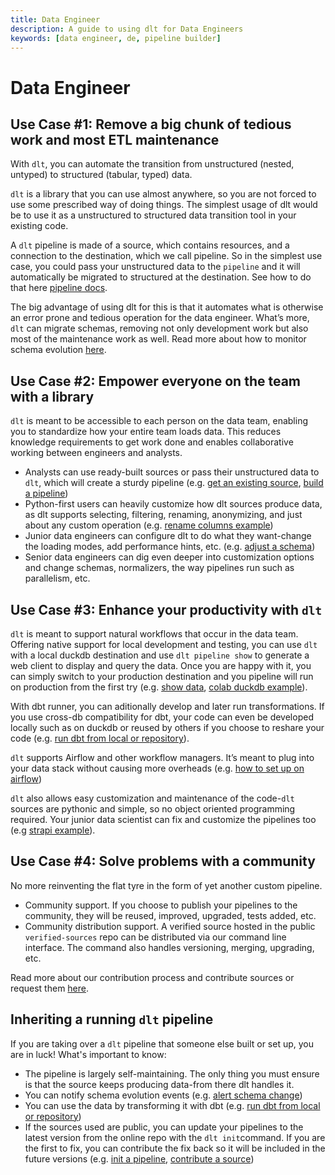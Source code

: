 ```yaml
---
title: Data Engineer
description: A guide to using dlt for Data Engineers
keywords: [data engineer, de, pipeline builder]
---
```


# Data Engineer

## Use Case #1: Remove a big chunk of tedious work and most ETL maintenance

With `dlt`, you can automate the transition from unstructured (nested, untyped) to structured (tabular, typed) data.

`dlt` is a library that you can use almost anywhere, so you are not forced to use some prescribed way of doing things. The simplest usage of dlt would be to use it as a unstructured to structured data transition tool in your existing code.

A `dlt` pipeline is made of a source, which contains resources, and a connection to the destination, which we call pipeline. So in the simplest use case, you could pass your unstructured data to the `pipeline` and it will automatically be migrated to structured at the destination. See how to do that here [pipeline docs](../general-usage/pipeline).

The big advantage of using dlt for this is that it automates what is otherwise an error prone and tedious operation for the data engineer. What’s more, `dlt` can migrate schemas, removing not only development work but also most of the maintenance work as well. Read more about how to monitor schema evolution [here](./running-in-production/running#inspect-save-and-alert-on-schema-changes).

## Use Case #2: Empower everyone on the team with a library

`dlt` is meant to be accessible to each person on the data team, enabling you to standardize how your entire team loads data. This reduces knowledge requirements to get work done and enables collaborative working between engineers and analysts.

- Analysts can use ready-built sources or pass their unstructured data to `dlt`, which will create a sturdy pipeline (e.g. [get an existing source](./walkthroughs/add-a-verified-source), [build a pipeline](./walkthroughs/create-a-pipeline))
- Python-first users can heavily customize how dlt sources produce data, as dlt supports selecting, filtering, renaming, anonymizing, and just about any custom operation (e.g. [rename columns example](./customizations/customizing-pipelines/renaming_columns))
- Junior data engineers can configure dlt to do what they want-change the loading modes, add performance hints, etc. (e.g. [adjust a schema](./walkthroughs/adjust-a-schema))
- Senior data engineers can dig even deeper into customization options and change schemas, normalizers, the way pipelines run such as parallelism, etc.

## Use Case #3: Enhance your productivity with `dlt`

`dlt` is meant to support natural workflows that occur in the data team. Offering native support for local development and testing, you can use `dlt` with a local duckdb destination and use `dlt pipeline show` to generate a web client to display and query the data. Once you are happy with it, you can simply switch to your production destination and you pipeline will run on production from the first try (e.g. [show data](../using-loaded-data/exploring-the-data), [colab duckdb example](https://colab.research.google.com/drive/1NfSB1DpwbbHX9_t5vlalBTf13utwpMGx?usp=sharing)).

With dbt runner, you can aditionally develop and later run transformations. If you use cross-db compatibility for dbt, your code can even be developed locally such as on duckdb or reused by others if you choose to reshare your code (e.g. [run dbt from local or repository](./using-loaded-data/transforming-the-data)).

`dlt` supports Airflow and other workflow managers. It’s meant to plug into your data stack without causing more overheads (e.g. [how to set up on airflow](./running-in-production/orchestrators/airflow-gcp-cloud-composer))

`dlt` also allows easy customization and maintenance of the code-`dlt` sources are pythonic and simple, so no object oriented programming required. Your junior data scientist can fix and customize the pipelines too (e.g [strapi example](https://github.com/dlt-hub/verified-pipelines/blob/master/sources/strapi/strapi.py)).

## Use Case #4: Solve problems with a community

No more reinventing the flat tyre in the form of yet another custom pipeline.

- Community support. If you choose to publish your pipelines to the community, they will be reused, improved, upgraded, tests added, etc.
- Community distribution support. A verified source hosted in the public `verified-sources` repo can be distributed via our command line interface. The command also handles versioning, merging, upgrading, etc.

Read more about our contribution process and contribute sources or request them [here](https://github.com/dlt-hub/verified-pipelines).

## Inheriting a running `dlt` pipeline

If you are taking over a `dlt` pipeline that someone else built or set up, you are in luck! What's important to know:
- The pipeline is largely self-maintaining. The only thing you must ensure is that the source keeps producing data-from there dlt handles it.
- You can notify schema evolution events (e.g. [alert schema change](./running-in-production/running#inspect-save-and-alert-on-schema-changes))
- You can use the data by transforming it with dbt (e.g. [run dbt from local or repository](./using-loaded-data/transforming-the-data))
- If the sources used are public, you can update your pipelines to the latest version from the online repo with the `dlt init`command. If you are the first to fix, you can contribute the fix back so it will be included in the future versions (e.g. [init a pipeline](./reference/command-line-interface#dlt-init), [contribute a source](https://github.com/dlt-hub/verified-source))